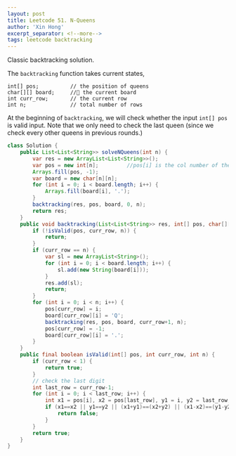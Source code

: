 ```yaml
---
layout: post
title: Leetcode 51. N-Queens
author: 'Xin Hong'
excerpt_separator: <!--more-->
tags: leetcode backtracking
---
```


Classic backtracking solution.
<!--more-->
The `backtracking` function takes current states,
```
int[] pos; 			// the position of queens
char[][] board;		// the current board
int curr_row; 		// the current row
int n;				// total number of rows
```

At the beginning of `backtracking`, we will check whether the input `int[] pos` is valid input. Note that we only need to check the last queen (since we check every other queens in previous rounds.)

```java
class Solution {
    public List<List<String>> solveNQueens(int n) {
        var res = new ArrayList<List<String>>();
        var pos = new int[n];         //pos[i] is the col number of the queen in ith row
        Arrays.fill(pos, -1);
        var board = new char[n][n];
        for (int i = 0; i < board.length; i++) {
            Arrays.fill(board[i], '.');
        }
        backtracking(res, pos, board, 0, n);
        return res;
    }
    public void backtracking(List<List<String>> res, int[] pos, char[][] board, int curr_row, int n) {
        if (!isValid(pos, curr_row, n)) {
            return;
        }
        if (curr_row == n) {
            var sl = new ArrayList<String>();
            for (int i = 0; i < board.length; i++) {
                sl.add(new String(board[i]));
            }
            res.add(sl);
            return;
        }
        for (int i = 0; i < n; i++) {
            pos[curr_row] = i;
            board[curr_row][i] = 'Q';
            backtracking(res, pos, board, curr_row+1, n);
            pos[curr_row] = -1;
            board[curr_row][i] = '.';
        }
    }
    public final boolean isValid(int[] pos, int curr_row, int n) {
        if (curr_row < 1) {
            return true;
        }
        // check the last digit
        int last_row = curr_row-1;
        for (int i = 0; i < last_row; i++) {
            int x1 = pos[i], x2 = pos[last_row], y1 = i, y2 = last_row;
            if (x1==x2 || y1==y2 || (x1+y1)==(x2+y2) || (x1-x2)==(y1-y2)) {
                return false;
            }
        }
        return true;
    }
}
```

